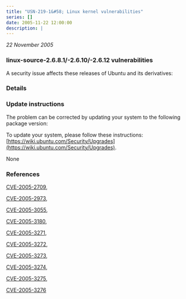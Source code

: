 ```yaml
---
title: "USN-219-1&#58; Linux kernel vulnerabilities"
series: []
date: 2005-11-22 12:00:00
description: |
--- 
```

 
 

*22 November 2005*

### linux-source-2.6.8.1/-2.6.10/-2.6.12 vulnerabilities

A security issue affects these releases of Ubuntu and its derivatives:

### Details

### Update instructions

The problem can be corrected by updating your system to the following package version:

To update your system, please follow these instructions: [https://wiki.ubuntu.com/Security/Upgrades](https://wiki.ubuntu.com/Security/Upgrades).

None

### References

 
 [CVE-2005-2709](http://people.ubuntu.com/~ubuntu-security/cve/CVE-2005-2709), 

 [CVE-2005-2973](http://people.ubuntu.com/~ubuntu-security/cve/CVE-2005-2973), 

 [CVE-2005-3055](http://people.ubuntu.com/~ubuntu-security/cve/CVE-2005-3055), 

 [CVE-2005-3180](http://people.ubuntu.com/~ubuntu-security/cve/CVE-2005-3180), 

 [CVE-2005-3271](http://people.ubuntu.com/~ubuntu-security/cve/CVE-2005-3271), 

 [CVE-2005-3272](http://people.ubuntu.com/~ubuntu-security/cve/CVE-2005-3272), 

 [CVE-2005-3273](http://people.ubuntu.com/~ubuntu-security/cve/CVE-2005-3273), 

 [CVE-2005-3274](http://people.ubuntu.com/~ubuntu-security/cve/CVE-2005-3274), 

 [CVE-2005-3275](http://people.ubuntu.com/~ubuntu-security/cve/CVE-2005-3275), 

 [CVE-2005-3276](http://people.ubuntu.com/~ubuntu-security/cve/CVE-2005-3276)
 

